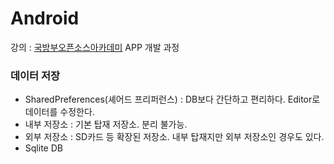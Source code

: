 # Android
강의 : [국방부오픈소스아카데미](http://osam.oss.kr) APP 개발 과정

### 데이터 저장
* SharedPreferences(셰어드 프리퍼런스) : DB보다 간단하고 편리하다. Editor로 데이터를 수정한다.
* 내부 저장소 : 기본 탑재 저장소. 분리 불가능.
* 외부 저장소 : SD카드 등 확장된 저장소. 내부 탑재지만 외부 저장소인 경우도 있다.
* Sqlite DB
